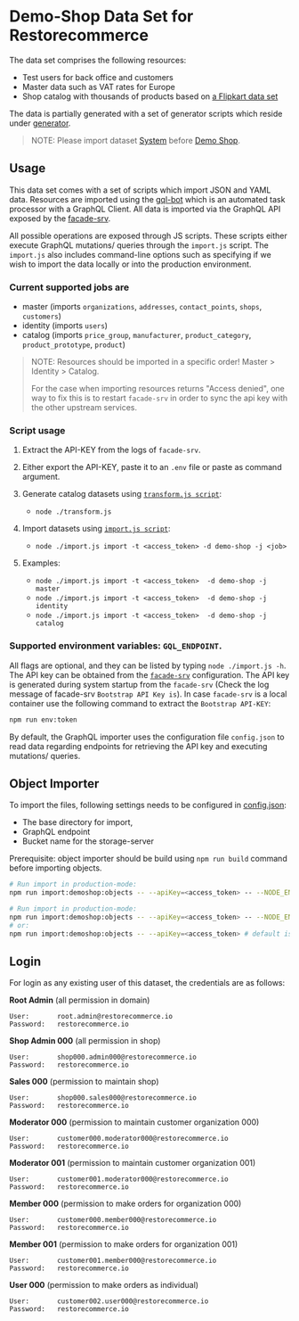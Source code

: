 # Demo-Shop Data Set for Restorecommerce

The data set comprises the following resources:

- Test users for back office and customers
- Master data such as VAT rates for Europe
- Shop catalog with thousands of products based on [a Flipkart data set](https://www.kaggle.com/pramod7/flipkart-data-insights)

The data is partially generated with a set of generator scripts which reside
under [generator](generator).

> NOTE: Please import dataset [System](../system) before [Demo Shop](../demo-shop).

## Usage

This data set comes with a set of scripts which import JSON and YAML data.
Resources are imported using the [gql-bot](https://github.com/restorecommerce/gql-bot) which is an automated task processor with a GraphQL Client.
All data is imported via the GraphQL API exposed by the [facade-srv](https://github.com/restorecommerce/facade-srv).

All possible operations are exposed through JS scripts.
These scripts either execute GraphQL mutations/ queries through the `import.js` script.
The `import.js` also includes command-line options such as specifying if we wish
to import the data locally or into the production environment.

### Current supported jobs are

- master (imports `organizations`, `addresses`, `contact_points`, `shops`, `customers`)
- identity (imports `users`)
- catalog (imports `price_group`, `manufacturer`, `product_category`, `product_prototype`, `product`)

> NOTE: Resources should be imported in a specific order!
> Master > Identity > Catalog.
>
> For the case when importing resources returns "Access denied", one way to fix
> this is to restart `facade-srv` in order to sync the api key with the other
> upstream services.

### Script usage

1. Extract the API-KEY from the logs of `facade-srv`.

2. Either export the API-KEY, paste it to an `.env` file or paste as command argument.

3. Generate catalog datasets using [`transform.js script`](./generator/catalog/transform.js):

   - `node ./transform.js`

4. Import datasets using [`import.js script`](./import.js):

   - `node ./import.js import -t <access_token> -d demo-shop -j <job>`

5. Examples:

   - `node ./import.js import -t <access_token>  -d demo-shop -j master`
   - `node ./import.js import -t <access_token>  -d demo-shop -j identity`
   - `node ./import.js import -t <access_token>  -d demo-shop -j catalog`

### Supported environment variables: `GQL_ENDPOINT`.

All flags are optional, and they can be listed by typing `node ./import.js -h`.
The API key can be obtained from the [`facade-srv`](https://github.com/restorecommerce/facade-srv/blob/master/cfg/config.json#L21) configuration.
The API key is generated during system startup from the `facade-srv` (Check the log message of facade-srv `Bootstrap API Key is`).
In case `facade-srv` is a local container use the following command to extract the `Bootstrap API-KEY`:

```sh
npm run env:token
```

By default, the GraphQL importer uses the configuration file `config.json` to read data regarding endpoints for retrieving the API key
and executing mutations/ queries.


## Object Importer

To import the files, following settings needs to be configured in [config.json](cfg/config.json):
* The base directory for import, 
* GraphQL endpoint 
* Bucket name for the storage-server

Prerequisite: object importer should be build using `npm run build` command before importing objects.

```sh
# Run import in production-mode:
npm run import:demoshop:objects -- --apiKey=<access_token> -- --NODE_ENV=local

# Run import in production-mode:
npm run import:demoshop:objects -- --apiKey=<access_token> -- --NODE_ENV=production
# or:
npm run import:demoshop:objects -- --apiKey=<access_token> # default is development
```

## Login

For login as any existing user of this dataset, the credentials are as follows:

**Root Admin** (all permission in domain)
```
User:       root.admin@restorecommerce.io
Password:   restorecommerce.io
```

**Shop Admin 000** (all permission in shop)
```
User:       shop000.admin000@restorecommerce.io
Password:   restorecommerce.io
```

**Sales 000** (permission to maintain shop)
```
User:       shop000.sales000@restorecommerce.io
Password:   restorecommerce.io
```

**Moderator 000** (permission to maintain customer organization 000)
```
User:       customer000.moderator000@restorecommerce.io
Password:   restorecommerce.io
```

**Moderator 001** (permission to maintain customer organization 001)
```
User:       customer001.moderator000@restorecommerce.io
Password:   restorecommerce.io
```

**Member 000** (permission to make orders for organization 000)
```
User:       customer000.member000@restorecommerce.io
Password:   restorecommerce.io
```

**Member 001** (permission to make orders for organization 001)
```
User:       customer001.member000@restorecommerce.io
Password:   restorecommerce.io
```

**User 000** (permission to make orders as individual)
```
User:       customer002.user000@restorecommerce.io
Password:   restorecommerce.io
```